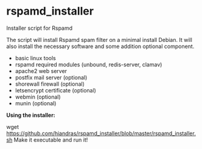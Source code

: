 # rspamd_installer
Installer script for Rspamd

The script will install Rspamd spam filter on a minimal install Debian.
It will also install the necessary software and some addition optional component.

- basic linux tools
- rspamd required modules (unbound, redis-server, clamav)
- apache2 web server
- postfix mail server (optional)
- shorewall firewall (optional)
- letsencrypt certificate (optional)
- webmin (optional)
- munin (optional)

<b>Using the installer:</b>

wget https://github.com/hiandras/rspamd_installer/blob/master/rspamd_installer.sh
Make it executable and run it!
